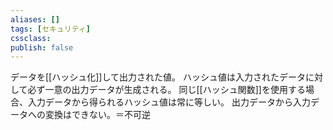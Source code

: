 ```yaml
---
aliases: []
tags: [セキュリティ]
cssclass:
publish: false
---
```

データを[[ハッシュ化]]して出力された値。
ハッシュ値は入力されたデータに対して必ず一意の出力データが生成される。
同じ[[ハッシュ関数]]を使用する場合、入力データから得られるハッシュ値は常に等しい。
出力データから入力データへの変換はできない。＝不可逆